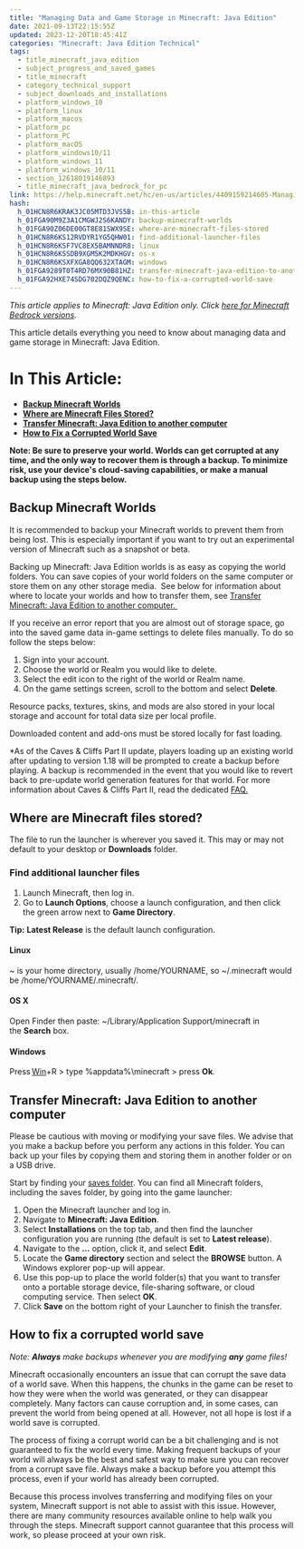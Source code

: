 ```yaml
---
title: "Managing Data and Game Storage in Minecraft: Java Edition"
date: 2021-09-13T22:15:55Z
updated: 2023-12-20T18:45:41Z
categories: "Minecraft: Java Edition Technical"
tags:
  - title_minecraft_java_edition
  - subject_progress_and_saved_games
  - title_minecraft
  - category_technical_support
  - subject_downloads_and_installations
  - platform_windows_10
  - platform_linux
  - platform_macos
  - platform_pc
  - platform_PC
  - platform_macOS
  - platform_windows10/11
  - platform_windows_11
  - platform_windows_10/11
  - section_12618019146893
  - title_minecraft_java_bedrock_for_pc
link: https://help.minecraft.net/hc/en-us/articles/4409159214605-Managing-Data-and-Game-Storage-in-Minecraft-Java-Edition
hash:
  h_01HCN8R6KRAK3JC05MTD3JVS5B: in-this-article
  h_01FGA90M9Z3A1CMGWJ2S6KANDY: backup-minecraft-worlds
  h_01FGA90Z06DE00GT8E81SWX9SE: where-are-minecraft-files-stored
  h_01HCN8R6KS12RVDYR1YG5QHW01: find-additional-launcher-files
  h_01HCN8R6KSF7VC8EX5BAMNNDR8: linux
  h_01HCN8R6KSSDB9XGM5K2MDKHGV: os-x
  h_01HCN8R6KSXFXGA8QQ632XTAGM: windows
  h_01FGA9289T0T4RD76MX90B81HZ: transfer-minecraft-java-edition-to-another-computer
  h_01FGA92HXE74SDG702DQZ9QENC: how-to-fix-a-corrupted-world-save
---
```


*This article applies to Minecraft: Java Edition only. Click [here for Minecraft Bedrock versions](../Minecraft-Bedrock-Edition-Technical/How-to-transfer-your-world-to-another-device-in-Minecraft-Bedrock-Edition.md).* 

This article details everything you need to know about managing data and game storage in Minecraft: Java Edition.

# In This Article:

- [**Backup Minecraft Worlds**](#backup-minecraft-worlds)
- **[Where are Minecraft Files Stored?](#where-are-minecraft-files-stored)**
- **[Transfer Minecraft: Java Edition to another computer](#transfer-minecraft-java-edition-to-another-computer)**
- **[How to Fix a Corrupted World Save](#how-to-fix-a-corrupted-world-save)**

**Note: Be sure to preserve your world. Worlds can get corrupted at any time, and the only way to recover them is through a backup. To minimize risk, use your device's cloud-saving capabilities, or make a manual backup using the steps below.**

## Backup Minecraft Worlds

It is recommended to backup your Minecraft worlds to prevent them from being lost. This is especially important if you want to try out an experimental version of Minecraft such as a snapshot or beta.   
  
Backing up Minecraft: Java Edition worlds is as easy as copying the world folders. You can save copies of your world folders on the same computer or store them on any other storage media.  See below for information about where to locate your worlds and how to transfer them, see [Transfer Minecraft: Java Edition to another computer. ](#transfer-minecraft-java-edition-to-another-computer)

If you receive an error report that you are almost out of storage space, go into the saved game data in-game settings to delete files manually. To do so follow the steps below: 

1.  Sign into your account. 
2.  Choose the world or Realm you would like to delete. 
3.  Select the edit icon to the right of the world or Realm name. 
4.  On the game settings screen, scroll to the bottom and select **Delete**. 

Resource packs, textures, skins, and mods are also stored in your local storage and account for total data size per local profile.  

Downloaded content and add-ons must be stored locally for fast loading. 

\*As of the Caves & Cliffs Part II update, players loading up an existing world after updating to version 1.18 will be prompted to create a backup before playing. A backup is recommended in the event that you would like to revert back to pre-update world generation features for that world. For more information about Caves & Cliffs Part II, read the dedicated [FAQ.](../Caves-and-Cliffs-Update/Caves-Cliffs-Part-II-FAQ.md)

## Where are Minecraft files stored? 

The file to run the launcher is wherever you saved it. This may or may not default to your desktop or **Downloads** folder.  

### Find additional launcher files 

1.  Launch Minecraft, then log in. 
2.  Go to **Launch Options**, choose a launch configuration, and then click the green arrow next to **Game Directory**. 

**Tip:** **Latest Release** is the default launch configuration. 

#### Linux 

~ is your home directory, usually /home/YOURNAME, so ~/.minecraft would be /home/YOURNAME/.minecraft/. 

#### OS X 

Open Finder then paste: ~/Library/Application Support/minecraft in the **Search** box. 

#### Windows 

Press [Win](https://en.wikipedia.org/wiki/Windows_key)+R \> type %appdata%\\minecraft \> press **Ok**. 

## Transfer Minecraft: Java Edition to another computer

Please be cautious with moving or modifying your save files. We advise that you make a backup before you perform any actions in this folder. You can back up your files by copying them and storing them in another folder or on a USB drive. 

Start by finding your [saves folder](#where-are-minecraft-files-stored). You can find all Minecraft folders, including the saves folder, by going into the game launcher: 

1.  Open the Minecraft launcher and log in. 
2.  Navigate to **Minecraft: Java Edition**.
3.  Select **Installations** on the top tab, and then find the launcher configuration you are running (the default is set to **Latest release**).
4.  Navigate to the **...** option, click it, and select **Edit**.  
5.  Locate the **Game directory** section and select the **BROWSE** button. A Windows explorer pop-up will appear. 
6.  Use this pop-up to place the world folder(s) that you want to transfer onto a portable storage device, file-sharing software, or cloud computing service. Then select **OK**.
7.  Click **Save** on the bottom right of your Launcher to finish the transfer.

## How to fix a corrupted world save

*Note: **Always** make backups whenever you are modifying **any** game files!* 

Minecraft occasionally encounters an issue that can corrupt the save data of a world save. When this happens, the chunks in the game can be reset to how they were when the world was generated, or they can disappear completely. Many factors can cause corruption and, in some cases, can prevent the world from being opened at all. However, not all hope is lost if a world save is corrupted. 

The process of fixing a corrupt world can be a bit challenging and is not guaranteed to fix the world every time. Making frequent backups of your world will always be the best and safest way to make sure you can recover from a corrupt save file. Always make a backup before you attempt this process, even if your world has already been corrupted.  

Because this process involves transferring and modifying files on your system, Minecraft support is not able to assist with this issue. However, there are many community resources available online to help walk you through the steps. Minecraft support cannot guarantee that this process will work, so please proceed at your own risk.
